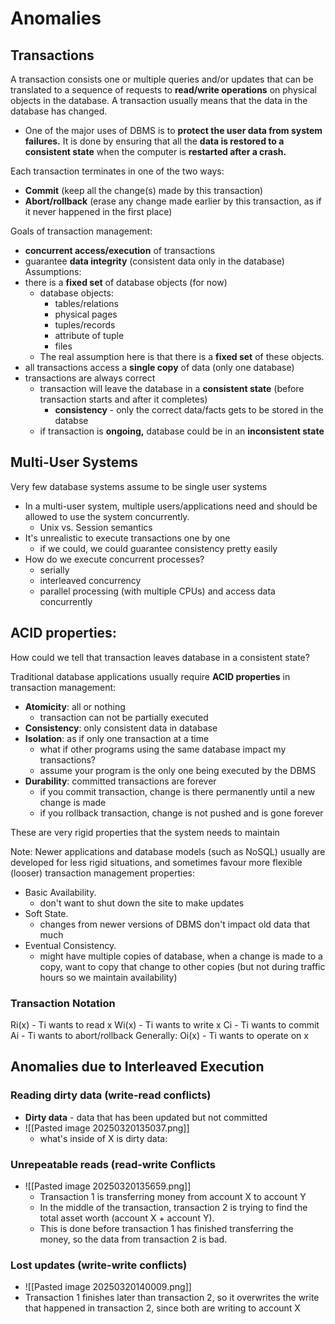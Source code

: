 # Anomalies
## Transactions
A transaction consists one or multiple queries and/or updates that can be translated to a sequence of requests to **read/write operations** on physical objects in the database. A transaction usually means that the data in the database has changed. 
- One of the major uses of DBMS is to **protect the user data from system failures.** It is done by ensuring that all the **data is restored to a consistent state** when the computer is **restarted after a crash.**

Each transaction terminates in one of the two ways:
- **Commit** (keep all the change(s) made by this transaction) 
- **Abort/rollback** (erase any change made earlier by this transaction, as if it never happened in the first place)

Goals of transaction management: 
- **concurrent access/execution** of transactions 
- guarantee **data integrity** (consistent data only in the database)
Assumptions:
- there is a **fixed set** of database objects (for now)
	- database objects:
		- tables/relations
		- physical pages
		- tuples/records
		- attribute of tuple
		- files
	- The real assumption here is that there is a **fixed set** of these objects.
- all transactions access a **single copy** of data (only one database)
- transactions are always correct
	- transaction will leave the database in a **consistent state** (before transaction starts and after it completes)
		- **consistency** - only the correct data/facts gets to be stored in the databse
	- if transaction is **ongoing,** database could be in an **inconsistent state**
## Multi-User Systems
Very few database systems assume to be single user systems 
- In a multi-user system, multiple users/applications need and should be allowed to use the system concurrently. 
	- Unix vs. Session semantics
- It's unrealistic to execute transactions one by one
	- if we could, we could guarantee consistency pretty easily
- How do we execute concurrent processes? 
	- serially 
	- interleaved concurrency 
	- parallel processing (with multiple CPUs) and access data concurrently
## ACID properties:
How could we tell that transaction leaves database in a consistent state?

Traditional database applications usually require **ACID properties** in transaction management: 
- **Atomicity**: all or nothing 
	- transaction can not be partially executed
- **Consistency**: only consistent data in database 
- **Isolation**: as if only one transaction at a time
	- what if other programs using the same database impact my transactions?
	- assume your program is the only one being executed by the DBMS
- **Durability**: committed transactions are forever
	- if you commit transaction, change is there permanently until a new change is made
	- if you rollback transaction, change is not pushed and is gone forever

These are very rigid properties that the system needs to maintain

Note: Newer applications and database models (such as NoSQL) usually are developed for less rigid situations, and sometimes favour more flexible (looser) transaction management properties: 
- Basic Availability.
	- don't want to shut down the site to make updates
- Soft State. 
	- changes from newer versions of DBMS don't impact old data that much
- Eventual Consistency.
	- might have multiple copies of database, when a change is made to a copy, want to copy that change to other copies (but not during traffic hours so we maintain availability)
### Transaction Notation
Ri(x) - Ti wants to read x
Wi(x) - Ti wants to write x
Ci - Ti wants to commit
Ai - Ti wants to abort/rollback
Generally: Oi(x) - Ti wants to operate on x
## Anomalies due to Interleaved Execution
### Reading dirty data (write-read conflicts)
- **Dirty data** - data that has been updated but not committed
- ![[Pasted image 20250320135037.png]]
	- what's inside of X is dirty data:
### Unrepeatable reads (read-write Conflicts
- ![[Pasted image 20250320135659.png]]
	- Transaction 1 is transferring money from account X to account Y
	- In the middle of the transaction, transaction 2 is trying to find the total asset worth (account X + account Y).
	- This is done before transaction 1 has finished transferring the money, so the data from transaction 2 is bad.
### Lost updates (write-write conflicts)
- ![[Pasted image 20250320140009.png]]
- Transaction 1 finishes later than transaction 2, so it overwrites the write that happened in transaction 2, since both are writing to account X